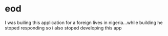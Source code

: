 # eod

I was builing this application for a foreign lives in nigeria...while building he stoped responding so i also stoped developing this app
